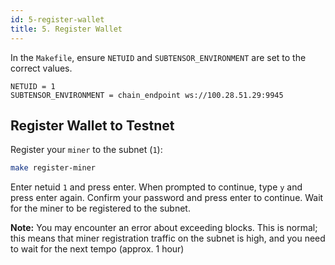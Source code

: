 ```yaml
---
id: 5-register-wallet
title: 5. Register Wallet
---
```


In the `Makefile`, ensure `NETUID` and `SUBTENSOR_ENVIRONMENT` are set to the correct values.

```
NETUID = 1
SUBTENSOR_ENVIRONMENT = chain_endpoint ws://100.28.51.29:9945
```

## Register Wallet to Testnet

Register your `miner` to the subnet (`1`):

```bash
make register-miner
```

Enter netuid `1` and press enter. When prompted to continue, type `y` and press enter again. Confirm your password and press enter to continue. Wait for the miner to be registered to the subnet.

**Note:** You may encounter an error about exceeding blocks. This is normal; this means that miner registration traffic on the subnet is high, and you need to wait for the next tempo (approx. 1 hour)
